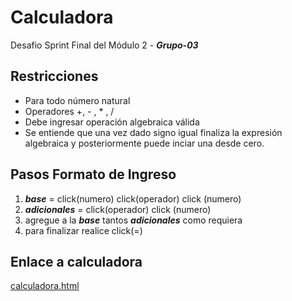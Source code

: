 # Calculadora
Desafio Sprint Final del Módulo 2 - ***Grupo-03***

## Restricciones
 * Para todo número natural
 * Operadores +, - , * , /
 * Debe ingresar operación algebraica válida
 * Se entiende que una vez dado signo igual finaliza la expresión algebraica y posteriormente puede inciar una desde cero.

## Pasos Formato de Ingreso

 1. ***base*** = click(numero) click(operador) click (numero)
 1. ***adicionales*** = click(operador) click (numero)
 1. agregue a la ***base*** tantos  ***adicionales*** como requiera
 1. para finalizar realice click(=)

## Enlace a calculadora

[calculadora.html](https://arabootcamp.github.io/calculadora.frontend/calculadora.html)
